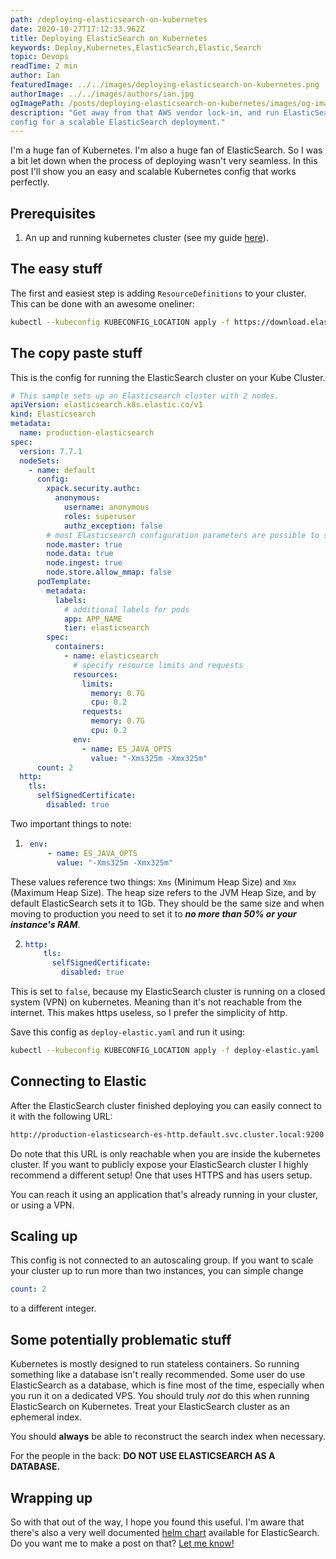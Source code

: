 ```yaml
---
path: /deploying-elasticsearch-on-kubernetes
date: 2020-10-27T17:12:33.962Z
title: Deploying ElasticSearch on Kubernetes
keywords: Deploy,Kubernetes,ElasticSearch,Elastic,Search
topic: Devops
readTime: 2 min
author: Ian
featuredImage: ../../images/deploying-elasticsearch-on-kubernetes.png
authorImage: ../../images/authors/ian.jpg
ogImagePath: /posts/deploying-elasticsearch-on-kubernetes/images/og-image.png
description: "Get away from that AWS vendor lock-in, and run ElasticSearch yourself! This guide is centered around a great 
config for a scalable ElasticSearch deployment."
---
```

I'm a huge fan of Kubernetes. I'm also a huge fan of ElasticSearch. So I was a bit let down when the process of 
deploying wasn't very seamless. In this post I'll show you an easy and scalable Kubernetes config 
that works perfectly.

## Prerequisites
1. An up and running kubernetes cluster (see my guide [here](/setting-up-kubernetes-with-rancher-on-hetzner)).
   
## The easy stuff
The first and easiest step is adding `ResourceDefinitions` to your cluster. This can be done with an awesome oneliner:
```bash
kubectl --kubeconfig KUBECONFIG_LOCATION apply -f https://download.elastic.co/downloads/eck/1.2.1/all-in-one.yaml
```

## The copy paste stuff
This is the config for running the ElasticSearch cluster on your Kube Cluster.
```yaml
# This sample sets up an Elasticsearch cluster with 2 nodes.
apiVersion: elasticsearch.k8s.elastic.co/v1
kind: Elasticsearch
metadata:
  name: production-elasticsearch
spec:
  version: 7.7.1
  nodeSets:
    - name: default
      config:
        xpack.security.authc:
          anonymous:
            username: anonymous
            roles: superuser
            authz_exception: false
        # most Elasticsearch configuration parameters are possible to set, e.g: node.attr.attr_name: attr_value
        node.master: true
        node.data: true
        node.ingest: true
        node.store.allow_mmap: false
      podTemplate:
        metadata:
          labels:
            # additional labels for pods
            app: APP_NAME
            tier: elasticsearch
        spec:
          containers:
            - name: elasticsearch
              # specify resource limits and requests
              resources:
                limits:
                  memory: 0.7G
                  cpu: 0.2
                requests:
                  memory: 0.7G
                  cpu: 0.2
              env:
                - name: ES_JAVA_OPTS
                  value: "-Xms325m -Xmx325m"
      count: 2
  http:
    tls:
      selfSignedCertificate:
        disabled: true
```

Two important things to note:
1. ```yaml
    env:
        - name: ES_JAVA_OPTS
          value: "-Xms325m -Xmx325m" 
   ```

These values reference two things: `Xms` (Minimum Heap Size) and `Xmx` (Maximum Heap Size). The heap size refers to the 
JVM Heap Size, and by default ElasticSearch sets it to 1Gb. They should be the same size and when moving to production you need to set it 
to ***no more than 50% or your instance's RAM***.

2. ```yaml
   http:
       tls:
         selfSignedCertificate:
           disabled: true 
   ```

This is set to `false`, because my ElasticSearch cluster is running on a closed system (VPN) on kubernetes. Meaning than 
it's not reachable from the internet. This makes https useless, so I prefer the simplicity of http.

Save this config as `deploy-elastic.yaml` and run it using:

```bash
kubectl --kubeconfig KUBECONFIG_LOCATION apply -f deploy-elastic.yaml
```

## Connecting to Elastic
After the ElasticSearch cluster finished deploying you can easily connect to it with the following URL:
```bash
http://production-elasticsearch-es-http.default.svc.cluster.local:9200
```
Do note that this URL is only reachable when you are inside the kubernetes cluster. If you want to publicly expose your 
ElasticSearch cluster I highly recommend a different setup! One that uses HTTPS and has users setup.

You can reach it using an application that's already running in your cluster, or using a VPN.

## Scaling up
This config is not connected to an autoscaling group. If you want to scale your cluster up to run more than two instances, you can simple change 
```yaml
count: 2
```
to a different integer.

## Some potentially problematic stuff
Kubernetes is mostly designed to run stateless containers. So running something like a database isn't really recommended. 
Some user do use ElasticSearch as a database, which is fine most of the time, especially when you run it on a dedicated VPS.
You should truly *not* do this when running ElasticSearch on Kubernetes. Treat your ElasticSearch cluster as an ephemeral index.

You should **always** be able to reconstruct the search index when necessary.   

For the people in the back:
**DO NOT USE ELASTICSEARCH AS A DATABASE.**

## Wrapping up
So with that out of the way, I hope you found this useful. I'm aware that there's also a very well documented [helm chart](https://github.com/elastic/helm-charts/tree/master/elasticsearch) available for ElasticSearch.
Do you want me to make a post on that? [Let me know!](https://iankok.com/contact) 

